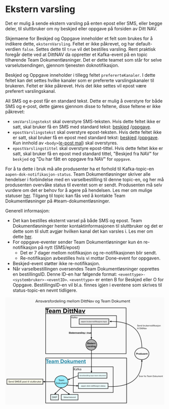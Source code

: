 # Ekstern varsling

Det er mulig å sende ekstern varsling på enten epost eller SMS, eller begge deler, til sluttbruker om ny beskjed eller oppgave på forsiden av Ditt NAV.

Skjemaene for Beskjed og Oppgave inneholder et felt som brukes for å indikere dette, `eksternVarsling`. Feltet er ikke påkrevet, og har default-verdien `false`. Settes dette til `true` vil det bestilles varsling.
Rent praktisk foregår dette ved at DittNAV da oppretter et Kafka-event på en topic tilhørende Team Dokumentløsninger. Det er dette teamet som står for selve varselutsendingen, gjennom tjenesten doknotifikasjon.

Beskjed og Oppgave inneholder i tillegg feltet `prefererteKanaler`. I dette feltet kan det settes hvilke kanaler som er prefererte varslingskanaler til brukeren. Feltet er ikke påkrevet. Hvis det ikke settes vil epost være preferert varslingskanal.

All SMS og e-post får en standard tekst. Dette er mulig å overstyre for både SMS og e-post, dette gjøres gjennom disse to feltene, disse feltene er ikke påkrevet:
* `smsVarslingstekst` skal overstyre SMS-teksten. Hvis dette feltet ikke er satt, skal bruker få en SMS med standard tekst: [beskjed](https://github.com/navikt/dittnav-varselbestiller/blob/master/src/main/resources/texts/sms_beskjed.txt) /[oppgave](https://github.com/navikt/dittnav-varselbestiller/blob/master/src/main/resources/texts/sms_oppgave.txt).
* `epostVarslingstekst` skal overstyre epost-teksten. Hvis dette feltet ikke er satt, skal bruker få en epost med standard tekst: [beskjed](https://github.com/navikt/dittnav-varselbestiller/blob/master/src/main/resources/texts/epost_beskjed.txt) /[oppgave](https://github.com/navikt/dittnav-varselbestiller/blob/master/src/main/resources/texts/epost_oppgave.txt). Kun innhold av `<body>`([e-post mal](https://github.com/navikt/dittnav-varselbestiller/blob/6d4790261c4dd8bcde293da3b87b30a2d605f3c5/src/main/resources/texts/epost_mal.txt)) skal overstyres.
* `epostVarslingstittel` skal overstyre epost-tittel. Hvis dette feltet ikke er satt, skal bruker få en epost med standard tittel, "Beskjed fra NAV" for `beskjed` og "Du har fått en oppgave fra NAV" for `oppgave`.

For å ta dette i bruk må alle produsenter ha et forhold til Kafka-topic-en `aapen-dok-notifikasjon-status`. Team Dokumentløsninger skriver alle hendelser i forbindelse med en varselbestilling til denne topic-en, og her må produsenten overvåke status til eventet som er sendt. 
Produsenten må selv vurdere om det er behov for å agere på hendelsen. Les mer om mulige statuser [her](https://confluence.adeo.no/display/BOA/For+Konsumenter). Tilgang til topic kan fås ved å kontakte Team Dokumentløsninger på #team-dokumentløsninger.

Generell informasjon:

* Det kan bestilles eksternt varsel på både SMS og epost. Team Dokumentløsninger henter kontaktinformasjonen til sluttbruker og det er dette som til slutt avgjør hvilken kanal det kan varsles i. Les mer om dette [her](https://confluence.adeo.no/display/BOA/For+Konsumenter).
* For oppgave-eventer sender Team Dokumentløsninger kun én re-notifikasjon på nytt (SMS/epost)
    - Det er 7 dager mellom notifikasjon og re-notifikasjonen blir sendt.
    - Re-notifikasjon avbestilles hvis vi mottar Done-event for oppgaven.
* Beskjed-event støtter ikke re-notifikasjon.
* Når varselbestillingen oversendes Team Dokumentløsninger opprettes en bestillingsID. Denne ID-en har følgende format: `<eventtype>-<systembruker>-<eventID>`. `<eventtype>` er enten B for Beskjed eller O for Oppgave. BestillingsID-en vil bl.a. finnes igjen i eventene som skrives til status-topic-en nevnt tidligere.

![Images](https://github.com/navikt/brukernotifikasjon-docs/blob/master/docs/assets/Eksternvarsling.png?raw=true)
